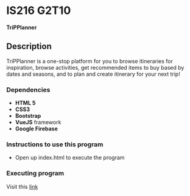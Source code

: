 # IS216 G2T10

**TriPPlanner** 

## Description

TriPPlanner is a one-stop platform for you to browse itineraries for inspiration, browse activities, get recommended items to buy based by dates and seasons, and to plan and create itinerary for your next trip!

### Dependencies

- **HTML 5**
- **CSS3**
- **Bootstrap**
- **VueJS** framework
- **Google Firebase** 

### Instructions to use this program

- Open up index.html to execute the program

### Executing program

Visit this [link](https://aiklanggoh.github.io/WAD2-Project/)
